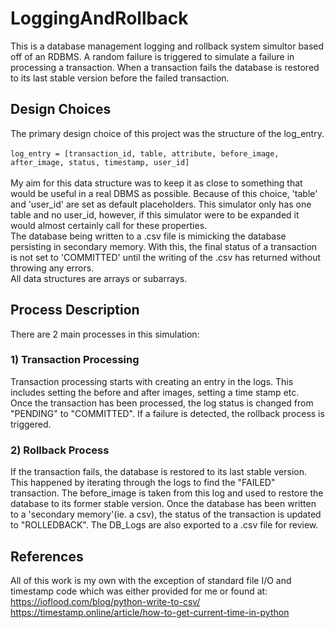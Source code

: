 # LoggingAndRollback

This is a database management logging and rollback system simultor based off of an RDBMS. A random failure is triggered to simulate a failure in processing a transaction. When a transaction fails
the database is restored to its last stable version before the failed transaction.

## Design Choices

The primary design choice of this project was the structure of the log_entry. <br/>
<br/>
`log_entry = [transaction_id, table, attribute, before_image, after_image, status, timestamp, user_id] ` <br/>
<br/>
My aim for this data structure was to keep it as close to something that would be useful in a real DBMS as possible. Because of this choice, 'table' and
'user_id' are set as default placeholders. This simulator only has one table and no user_id, however, if this simulator were to be expanded it would almost
certainly call for these properties. <br/>
The database being written to a .csv file is mimicking the database persisting in secondary memory. With this, the final status of a transaction is not set to
'COMMITTED' until the writing of the .csv has returned without throwing any errors. <br/>
All data structures are arrays or subarrays.

## Process Description

There are 2 main processes in this simulation:

### 1) Transaction Processing

Transaction processing starts with creating an entry in the logs. This includes setting the before and after images, setting a time stamp etc.  
Once the transaction has been processed, the log status is changed from "PENDING" to "COMMITTED". If a failure is detected, the rollback process is triggered.

### 2) Rollback Process

If the transaction fails, the database is restored to its last stable version. This happened by iterating through the logs to find the "FAILED" transaction. The before_image is taken from this log and used to restore the database to its former stable version. Once the database has been written to a 'secondary memory'(ie. a csv), the status of the transaction is updated to "ROLLEDBACK". The DB_Logs are also exported to a .csv file for review.

## References

All of this work is my own with the exception of standard file I/O and timestamp code which was either provided for me or found at: <br/>
https://ioflood.com/blog/python-write-to-csv/ <br/>
https://timestamp.online/article/how-to-get-current-time-in-python<br/>
